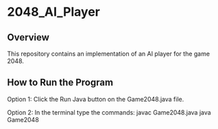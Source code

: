 # 2048_AI_Player

## Overview
This repository contains an implementation of an AI player for the game 2048.

## How to Run the Program
Option 1:
Click the Run Java button on the Game2048.java file.

Option 2:
In the terminal type the commands:
javac Game2048.java
java Game2048




